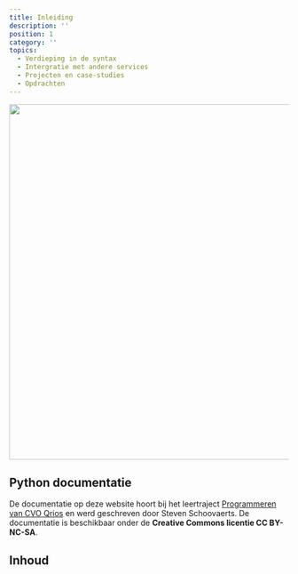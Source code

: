 ```yaml
---
title: Inleiding
description: ''
position: 1
category: ''
topics:
  - Verdieping in de syntax
  - Intergratie met andere services
  - Projecten en case-studies
  - Opdrachten
---
```


<img src="/python-logo-generic.svg"  width="1280" height="640" alt=""/>

## Python documentatie

De documentatie op deze website hoort bij het leertraject [Programmeren van CVO Qrios](https://www.qrios.be/opleidingen/informatica/programmeren.html) en werd geschreven door Steven Schoovaerts. De documentatie is beschikbaar onder de __Creative Commons licentie CC BY-NC-SA__.

## Inhoud

<list :items="topics"></list>

